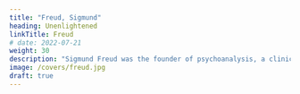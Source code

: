 ```yaml
---
title: "Freud, Sigmund"
heading: Unenlightened
linkTitle: Freud
# date: 2022-07-21
weight: 30
description: "Sigmund Freud was the founder of psychoanalysis, a clinical method for evaluating and treating pathologies through dialogue with a patient"
image: /covers/freud.jpg
draft: true
---
```


